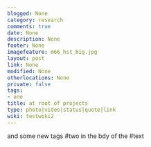```yaml
---
blogged: None
category: research
comments: true
date: None
description: None
footer: None
imagefeature: m66_hst_big.jpg
layout: post
link: None
modified: None
otherlocations: None
private: false
tags:
- one
title: at root of projects
type: photo|video|status|quote|link
wiki: testwiki2
---
```





<!--summary-->




and some new tags #two in the bdy of the #text
